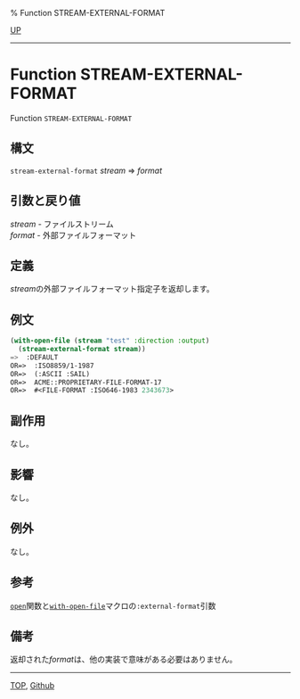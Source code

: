 % Function STREAM-EXTERNAL-FORMAT

[UP](21.2.html)  

---

# Function **STREAM-EXTERNAL-FORMAT**


Function `STREAM-EXTERNAL-FORMAT`


## 構文

`stream-external-format` *stream* => *format*


## 引数と戻り値

*stream* - ファイルストリーム  
*format* - 外部ファイルフォーマット


## 定義

*stream*の外部ファイルフォーマット指定子を返却します。


## 例文

```lisp
(with-open-file (stream "test" :direction :output)
  (stream-external-format stream))
=>  :DEFAULT
OR=>  :ISO8859/1-1987
OR=>  (:ASCII :SAIL)
OR=>  ACME::PROPRIETARY-FILE-FORMAT-17
OR=>  #<FILE-FORMAT :ISO646-1983 2343673>
```


## 副作用

なし。


## 影響

なし。


## 例外

なし。


## 参考

[`open`](21.2.open.html)関数と[`with-open-file`](21.2.with-open-file.html)マクロの`:external-format`引数


## 備考

返却された*format*は、他の実装で意味がある必要はありません。


---
[TOP](index.html),  [Github](https://github.com/nptcl/npt-japanese)

